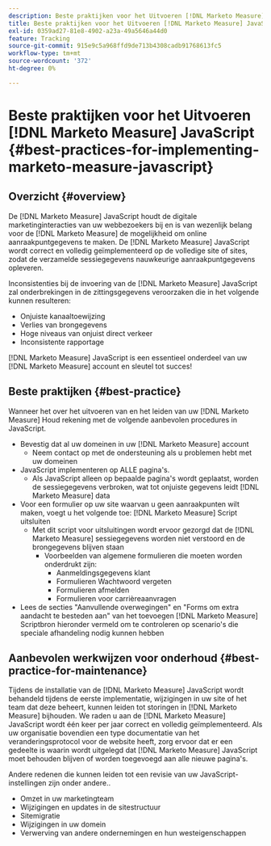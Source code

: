 ```yaml
---
description: Beste praktijken voor het Uitvoeren [!DNL Marketo Measure] JavaScript - [!DNL Marketo Measure]
title: Beste praktijken voor het Uitvoeren [!DNL Marketo Measure] JavaScript
exl-id: 0359ad27-81e8-4902-a23a-49a5646a44d0
feature: Tracking
source-git-commit: 915e9c5a968ffd9de713b4308cadb91768613fc5
workflow-type: tm+mt
source-wordcount: '372'
ht-degree: 0%

---
```


# Beste praktijken voor het Uitvoeren [!DNL Marketo Measure] JavaScript {#best-practices-for-implementing-marketo-measure-javascript}

## Overzicht {#overview}

De [!DNL Marketo Measure] JavaScript houdt de digitale marketinginteracties van uw webbezoekers bij en is van wezenlijk belang voor de [!DNL Marketo Measure] de mogelijkheid om online aanraakpuntgegevens te maken. De [!DNL Marketo Measure] JavaScript wordt correct en volledig geïmplementeerd op de volledige site of sites, zodat de verzamelde sessiegegevens nauwkeurige aanraakpuntgegevens opleveren.

Inconsistenties bij de invoering van de [!DNL Marketo Measure] JavaScript zal onderbrekingen in de zittingsgegevens veroorzaken die in het volgende kunnen resulteren:

* Onjuiste kanaaltoewijzing
* Verlies van brongegevens
* Hoge niveaus van onjuist direct verkeer
* Inconsistente rapportage

[!DNL Marketo Measure] JavaScript is een essentieel onderdeel van uw [!DNL Marketo Measure] account en sleutel tot succes!

## Beste praktijken {#best-practice}

Wanneer het over het uitvoeren van en het leiden van uw [!DNL Marketo Measure] Houd rekening met de volgende aanbevolen procedures in JavaScript.

* Bevestig dat al uw domeinen in uw [!DNL Marketo Measure] account
   * Neem contact op met de ondersteuning als u problemen hebt met uw domeinen
* JavaScript implementeren op ALLE pagina&#39;s.
   * Als JavaScript alleen op bepaalde pagina&#39;s wordt geplaatst, worden de sessiegegevens verbroken, wat tot onjuiste gegevens leidt [!DNL Marketo Measure] data
* Voor een formulier op uw site waarvan u geen aanraakpunten wilt maken, voegt u het volgende toe: [!DNL Marketo Measure] Script uitsluiten
   * Met dit script voor uitsluitingen wordt ervoor gezorgd dat de [!DNL Marketo Measure] sessiegegevens worden niet verstoord en de brongegevens blijven staan
      * Voorbeelden van algemene formulieren die moeten worden onderdrukt zijn:
         * Aanmeldingsgegevens klant
         * Formulieren Wachtwoord vergeten
         * Formulieren afmelden
         * Formulieren voor carrièreaanvragen
* Lees de secties &quot;Aanvullende overwegingen&quot; en &quot;Forms om extra aandacht te besteden aan&quot; van het toevoegen [!DNL Marketo Measure] Scriptbron hieronder vermeld om te controleren op scenario&#39;s die speciale afhandeling nodig kunnen hebben

## Aanbevolen werkwijzen voor onderhoud {#best-practice-for-maintenance}

Tijdens de installatie van de [!DNL Marketo Measure] JavaScript wordt behandeld tijdens de eerste implementatie, wijzigingen in uw site of het team dat deze beheert, kunnen leiden tot storingen in [!DNL Marketo Measure] bijhouden. We raden u aan de [!DNL Marketo Measure] JavaScript wordt één keer per jaar correct en volledig geïmplementeerd. Als uw organisatie bovendien een type documentatie van het veranderingsprotocol voor de website heeft, zorg ervoor dat er een gedeelte is waarin wordt uitgelegd dat [!DNL Marketo Measure] JavaScript moet behouden blijven of worden toegevoegd aan alle nieuwe pagina&#39;s.

Andere redenen die kunnen leiden tot een revisie van uw JavaScript-instellingen zijn onder andere..

* Omzet in uw marketingteam
* Wijzigingen en updates in de sitestructuur
* Sitemigratie
* Wijzigingen in uw domein
* Verwerving van andere ondernemingen en hun westeigenschappen
